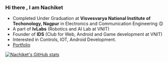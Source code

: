 ### Hi there , I am Nachiket

<!--
**Nachiket497/Nachiket497** is a ✨ _special_ ✨ repository because its `README.md` (this file) appears on your GitHub profile.

Here are some ideas to get you started:

- 🔭 I’m currently working on ...
- 🌱 I’m currently learning ...
- 👯 I’m looking to collaborate on ...
- 🤔 I’m looking for help with ...
- 💬 Ask me about ...
- 📫 How to reach me: ...
- 😄 Pronouns: ...
- ⚡ Fun fact: ...
-->
- Completed Under Graduation at **Visvesvarya National Institute of Techonology, Nagpur** in Electronics and Communication Engineering :blush:
- A part of **IvLabs** (Robotics and AI Lab at VNIT)
- Founder of **IDS** (Club for Web, Android and Game development at VNIT)
- Interested in Controls, IOT, Android Development. 
- [Portfolio](https://nachiket497.netlify.app/)

[![Nachiket's GitHub stats](https://github-readme-stats.vercel.app/api?username=Nachiket497)](https://github.com/Nachiket497/github-readme-stats)

